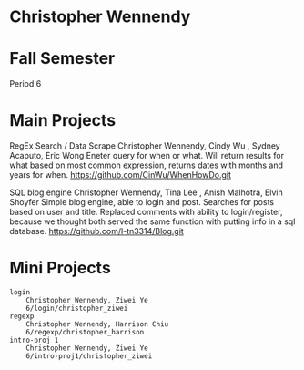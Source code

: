 Christopher Wennendy
===============================
Fall Semester
===========================
Period 6

Main Projects
===================
RegEx Search / Data Scrape
Christopher Wennendy, Cindy Wu , Sydney Acaputo, Eric Wong
Eneter query for when or what. Will return results for what based on most common expression, returns dates with months and years for when.
https://github.com/CinWu/WhenHowDo.git

SQL blog engine
Christopher Wennendy, Tina Lee , Anish Malhotra, Elvin Shoyfer
Simple blog engine, able to login and post. Searches for posts based on user and title. Replaced comments with ability to login/register, because we thought both served the same function with putting info in a sql database.
https://github.com/l-tn3314/Blog.git

Mini Projects
==================

    login
        Christopher Wennendy, Ziwei Ye
        6/login/christopher_ziwei
    regexp
        Christopher Wennendy, Harrison Chiu
        6/regexp/christopher_harrison
    intro-proj 1
        Christopher Wennendy, Ziwei Ye
        6/intro-proj1/christopher_ziwei
